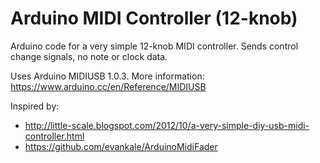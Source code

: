# Arduino MIDI Controller (12-knob)

Arduino code for a very simple 12-knob MIDI controller. 
Sends control change signals, no note or clock data.

Uses Arduino MIDIUSB 1.0.3. More information: 
https://www.arduino.cc/en/Reference/MIDIUSB

Inspired by:

- http://little-scale.blogspot.com/2012/10/a-very-simple-diy-usb-midi-controller.html
- https://github.com/evankale/ArduinoMidiFader